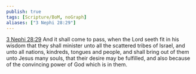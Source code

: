 ```yaml
---
publish: true
tags: [Scripture/BoM, noGraph]
aliases: ["3 Nephi 28:29"]
---
```

[3 Nephi 28:29](https://churchofjesuschrist.org/study/scriptures/bofm/3-ne/28?lang=eng&id=p29#p29) And it shall come to pass, when the Lord seeth fit in his wisdom that they shall minister unto all the scattered tribes of Israel, and unto all nations, kindreds, tongues and people, and shall bring out of them unto Jesus many souls, that their desire may be fulfilled, and also because of the convincing power of God which is in them.
